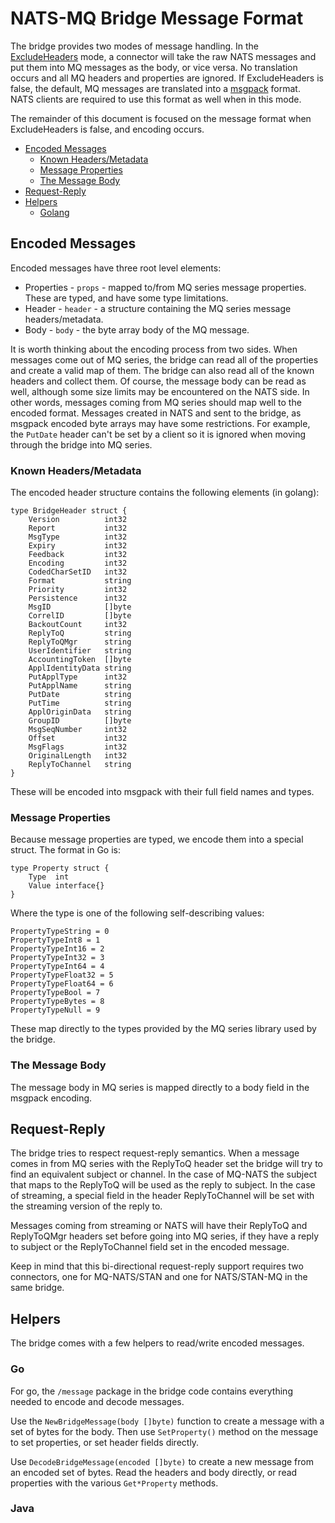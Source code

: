 # NATS-MQ Bridge Message Format

The bridge provides two modes of message handling. In the [ExcludeHeaders](config.md#connectors) mode, a connector will take the raw NATS messages and put them into MQ messages as the body, or vice versa. No translation occurs and all MQ headers and properties are ignored. If ExcludeHeaders is false, the default, MQ messages are translated into a [msgpack](https://msgpack.org/index.html) format. NATS clients are required to use this format as well when in this mode.

The remainder of this document is focused on the message format when ExcludeHeaders is false, and encoding occurs.

* [Encoded Messages](#encode)
  * [Known Headers/Metadata](#headers)
  * [Message Properties](#props)
  * [The Message Body](#body)
* [Request-Reply](#reqrep)
* [Helpers](#helpers)
  * [Golang](#golang)

<a name="encode"></a>

## Encoded Messages

Encoded messages have three root level elements:

* Properties - `props` - mapped to/from MQ series message properties. These are typed, and have some type limitations.
* Header - `header` - a structure containing the MQ series message headers/metadata.
* Body - `body` - the byte array body of the MQ message.

It is worth thinking about the encoding process from two sides. When messages come out of MQ series, the bridge can read all of the properties and create a valid map of them. The bridge can also read all of the known headers and collect them. Of course, the message body can be read as well, although some size limits may be encountered on the NATS side. In other words, messages coming from MQ series should map well to the encoded format. Messages created in NATS and sent to the bridge, as msgpack encoded byte arrays may have some restrictions. For example, the `PutDate` header can't be set by a client so it is ignored when moving through the bridge into MQ series.

<a name="headers"></a>

### Known Headers/Metadata

The encoded header structure contains the following elements (in golang):

```golang
type BridgeHeader struct {
    Version          int32
    Report           int32
    MsgType          int32
    Expiry           int32
    Feedback         int32
    Encoding         int32
    CodedCharSetID   int32
    Format           string
    Priority         int32
    Persistence      int32
    MsgID            []byte
    CorrelID         []byte
    BackoutCount     int32
    ReplyToQ         string
    ReplyToQMgr      string
    UserIdentifier   string
    AccountingToken  []byte
    ApplIdentityData string
    PutApplType      int32
    PutApplName      string
    PutDate          string
    PutTime          string
    ApplOriginData   string
    GroupID          []byte
    MsgSeqNumber     int32
    Offset           int32
    MsgFlags         int32
    OriginalLength   int32
    ReplyToChannel   string
}
```

These will be encoded into msgpack with their full field names and types.

<a name="props"></a>

### Message Properties

Because message properties are typed, we encode them into a special struct. The format in Go is:

```golang
type Property struct {
    Type  int
    Value interface{}
}
```

Where the type is one of the following self-describing values:

```golang
PropertyTypeString = 0
PropertyTypeInt8 = 1
PropertyTypeInt16 = 2
PropertyTypeInt32 = 3
PropertyTypeInt64 = 4
PropertyTypeFloat32 = 5
PropertyTypeFloat64 = 6
PropertyTypeBool = 7
PropertyTypeBytes = 8
PropertyTypeNull = 9
```

These map directly to the types provided by the MQ series library used by the bridge.

<a name="body"></a>

### The Message Body

The message body in MQ series is mapped directly to a body field in the msgpack encoding.

<a name="reqrep"></a>

## Request-Reply

The bridge tries to respect request-reply semantics. When a message comes in from MQ series with the ReplyToQ header set the bridge will try to find an equivalent subject or channel. In the case of MQ-NATS the subject that maps to the ReplyToQ will be used as the reply to subject. In the case of streaming, a special field in the header ReplyToChannel will be set with the streaming version of the reply to.

Messages coming from streaming or NATS will have their ReplyToQ and ReplyToQMgr headers set before going into MQ series, if they have a reply to subject or the ReplyToChannel field set in the encoded message.

Keep in mind that this bi-directional request-reply support requires two connectors, one for MQ-NATS/STAN and one for NATS/STAN-MQ in the same bridge.

<a name="helpers"></a>

## Helpers

The bridge comes with a few helpers to read/write encoded messages.

<a name="golang"></a>

### Go

For go, the `/message` package in the bridge code contains everything needed to encode and decode messages.

Use the `NewBridgeMessage(body []byte)` function to create a message with a set of bytes for the body. Then use `SetProperty()` method on the message to set properties, or set header fields directly.

Use `DecodeBridgeMessage(encoded []byte)` to create a new message from an encoded set of bytes. Read the headers and body directly, or read properties with the various `Get*Property` methods.

<a name="java"></a>

### Java